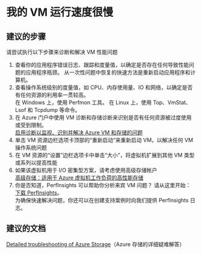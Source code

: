 <properties 
    pageTitle="My VM is slow"
    description="我的 VM 运行速度很慢 "
    service="microsoft.classiccompute"
    resource="virtualmachines"
    authors="kasparks"
    displayOrder="7"
    selfHelpType="resource"
    supportTopicIds="32411877"
    resourceTags="windows, linux, windowsSQL, redhat"    
    productPesIds="14749"
    cloudEnvironments="public" 
/>
    

# <a name="my-vm-is-slow"></a>我的 VM 运行速度很慢

## <a name="recommended-steps"></a>**建议的步骤**
请尝试执行以下步骤来诊断和解决 VM 性能问题

1. 查看你的应用程序错误日志、跟踪和度量值，以确定是否存在任何导致性能问题的应用程序瓶颈。 从一次性问题中恢复的快速方法是重新启动应用程序和计算机。
2. 查看操作系统级别的度量值，如 CPU、内存使用量、IO 和网络，以确定是否有任何资源的利用率一贯较高。 <br>
在 Windows 上，使用 Perfmon 工具。 在 Linux 上，使用 Top、VmStat、 Lsof 和 Tcpdump 等命令。
3. 在 Azure 门户中使用 VM 诊断和存储诊断来识别是否有任何资源被过度使用或受到限制。 <br>
[启用诊断以监视、识别并解决 Azure VM 和存储的问题](http://aka.ms/azurevmperf)
4. 单击 VM 资源边栏选项卡顶部的“重新启动”来重新启动 VM，以解决任何 VM 操作系统问题
5. 在 VM 资源的“设置”边栏选项卡中单击“大小”，将虚拟机扩展到其他 VM 类型或系列以提高性能
6. 如果该虚拟机用于 I/O 密集型方案，请考虑使用高级存储帐户 <br>
[高级存储：适用于 Azure 虚拟机工作负荷的高性能存储](https://azure.microsoft.com/documentation/articles/storage-premium-storage-preview-portal/)
7. 你是否知道，PerfInsights 可以帮助你分析来宾 VM 问题？ 请从这里开始：[下载 PerfInsights](https://www.microsoft.com/en-us/download/details.aspx?id=54915&fa43d42b-25b5-4a42-fe9b-1634f450f5ee=True)。<br> 为确保快速解决问题，你还可以在创建支持案例时向我们提供 PerfInsights 日志。

## <a name="recommended-documents"></a>**建议的文档**
[Detailed troubleshooting of Azure Storage](https://azure.microsoft.com/documentation/articles/storage-monitoring-diagnosing-troubleshooting/)（Azure 存储的详细疑难解答）

